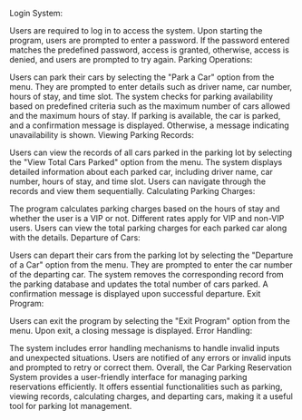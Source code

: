 Login System:

Users are required to log in to access the system.
Upon starting the program, users are prompted to enter a password.
If the password entered matches the predefined password, access is granted, otherwise, access is denied, and users are prompted to try again.
Parking Operations:

Users can park their cars by selecting the "Park a Car" option from the menu.
They are prompted to enter details such as driver name, car number, hours of stay, and time slot.
The system checks for parking availability based on predefined criteria such as the maximum number of cars allowed and the maximum hours of stay.
If parking is available, the car is parked, and a confirmation message is displayed. Otherwise, a message indicating unavailability is shown.
Viewing Parking Records:

Users can view the records of all cars parked in the parking lot by selecting the "View Total Cars Parked" option from the menu.
The system displays detailed information about each parked car, including driver name, car number, hours of stay, and time slot.
Users can navigate through the records and view them sequentially.
Calculating Parking Charges:

The program calculates parking charges based on the hours of stay and whether the user is a VIP or not.
Different rates apply for VIP and non-VIP users.
Users can view the total parking charges for each parked car along with the details.
Departure of Cars:

Users can depart their cars from the parking lot by selecting the "Departure of a Car" option from the menu.
They are prompted to enter the car number of the departing car.
The system removes the corresponding record from the parking database and updates the total number of cars parked.
A confirmation message is displayed upon successful departure.
Exit Program:

Users can exit the program by selecting the "Exit Program" option from the menu.
Upon exit, a closing message is displayed.
Error Handling:

The system includes error handling mechanisms to handle invalid inputs and unexpected situations.
Users are notified of any errors or invalid inputs and prompted to retry or correct them.
Overall, the Car Parking Reservation System provides a user-friendly interface for managing parking reservations efficiently. It offers essential functionalities such as parking, viewing records, calculating charges, and departing cars, making it a useful tool for parking lot management.
